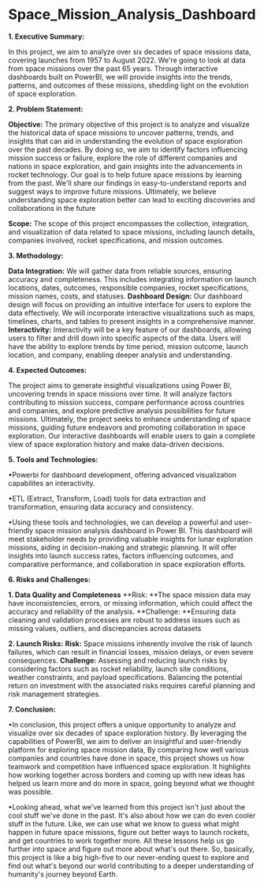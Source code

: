 # Space_Mission_Analysis_Dashboard
**1. Executive Summary:**

In this project, we aim to analyze over six decades of space missions data, covering launches from 1957 to August 2022. We're going to look at data from space missions over the past 65 years. Through interactive dashboards built on PowerBI, we will provide insights into the trends, patterns, and outcomes of these missions, shedding light on the evolution of space exploration.

**2. Problem Statement:**

**Objective:** The primary objective of this project is to analyze and visualize the historical data of space missions to uncover patterns, trends, and insights that can aid in understanding the evolution of space exploration over the past decades. By doing so, we aim to identify factors influencing mission success or failure, explore the role of different companies and nations in space exploration, and gain insights into the advancements in rocket technology. Our goal is to help future space missions by learning from the past. We'll share our findings in easy-to-understand reports and suggest ways to improve future missions. Ultimately, we believe understanding space exploration better can lead to exciting discoveries and collaborations in the future

**Scope:** The scope of this project encompasses the collection, integration, and visualization of data related to space missions, including launch details, companies involved, rocket specifications, and mission outcomes.

**3. Methodology:**

**Data Integration:** We will gather data from reliable sources, ensuring accuracy and completeness. This includes integrating information on launch locations, dates, outcomes, responsible companies, rocket specifications, mission names, costs, and statuses.
**Dashboard Design:** Our dashboard design will focus on providing an intuitive interface for users to explore the data effectively. We will incorporate interactive visualizations such as maps, timelines, charts, and tables to present insights in a comprehensive manner.
**Interactivity:** Interactivity will be a key feature of our dashboards, allowing users to filter and drill down into specific aspects of the data. Users will have the ability to explore trends by time period, mission outcome, launch location, and company, enabling deeper analysis and understanding.

**4. Expected Outcomes:**

The project aims to generate insightful visualizations using Power BI, uncovering trends in space missions over time. It will analyze factors contributing to mission success, compare performance across countries and companies, and explore predictive analysis possibilities for future missions. Ultimately, the project seeks to enhance understanding of space missions, guiding future endeavors and promoting collaboration in space exploration. Our interactive dashboards will enable users to gain a complete view of space exploration history and make data-driven decisions.

**5. Tools and Technologies:**

•Powerbi for dashboard development, offering advanced visualization capabilites
an interactivity.

•ETL (Extract, Transform, Load) tools for data extraction and transformation, ensuring data accuracy and consistency.

•Using these tools and technologies, we can develop a powerful and user-friendly space mission analysis dashboard in Power BI. This dashboard will meet stakeholder needs by providing valuable insights for lunar exploration missions, aiding in decision-making and strategic planning. It will offer insights into launch success rates, factors influencing outcomes, and comparative performance, and collaboration in space exploration efforts.

**6. Risks and Challenges:**

**1. Data Quality and Completeness**
**Risk: **The space mission data may have inconsistencies, errors, or missing information, which could affect the accuracy and reliability of the analysis.
**Challenge: **Ensuring data cleaning and validation processes are robust to address issues such as missing values, outliers, and discrepancies across datasets

**2. Launch Risks:**
**Risk:** Space missions inherently involve the risk of launch failures, which can result in financial losses, mission delays, or even severe consequences.
**Challenge:** Assessing and reducing launch risks by considering factors such as rocket reliability, launch site conditions, weather constraints, and payload specifications. Balancing the potential return on investment with the associated risks requires careful planning and risk management strategies.

**7. Conclusion:**

•In conclusion, this project offers a unique opportunity to analyze and visualize over six decades of space exploration history. By leveraging the capabilities of PowerBI, we aim to deliver an insightful and user-friendly platform for exploring space mission data,
By comparing how well various companies and countries have done in space, this project shows us how teamwork and competition have influenced space exploration. It highlights how working together across borders and coming up with new ideas has helped us learn more and do more in space, going beyond what we thought was possible.

•Looking ahead, what we've learned from this project isn't just about the cool stuff we've done in the past. It's also about how we can do even cooler stuff in the future. Like, we can use what we know to guess what might happen in future space missions, figure out better ways to launch rockets, and get countries to work together more. All these lessons help us go further into space and figure out more about what's out there. So, basically, this project is like a big high-five to our never-ending quest to explore and find out what's beyond our world contributing to a deeper understanding of humanity's journey beyond Earth.
